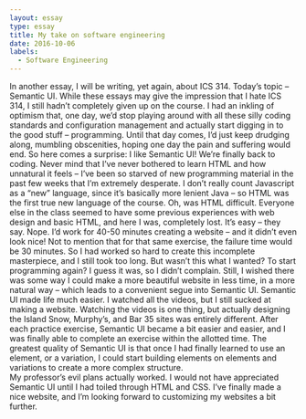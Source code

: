 ```yaml
---
layout: essay
type: essay
title: My take on software engineering
date: 2016-10-06
labels:
  - Software Engineering
---
```


In another essay, I will be writing, yet again, about ICS 314.  Today’s topic – Semantic UI.  While these essays may give the impression that I hate ICS 314, I still hadn’t completely given up on the course.  I had an inkling of optimism that, one day, we’d stop playing around with all these silly coding standards and configuration management and actually start digging in to the good stuff – programming.  Until that day comes, I’d just keep drudging along, mumbling obscenities, hoping one day the pain and suffering would end.
	So here comes a surprise: I like Semantic UI!  We’re finally back to coding.  Never mind that I’ve never bothered to learn HTML and how unnatural it feels – I’ve been so starved of new programming material in the past few weeks that I’m extremely desperate.  I don’t really count Javascript as a “new” language, since it’s basically more lenient Java – so HTML was the first true new language of the course.
	Oh, was HTML difficult.  Everyone else in the class seemed to have some previous experiences with web design and basic HTML, and here I was, completely lost.  It’s easy – they say.  Nope.  I’d work for 40-50 minutes creating a website – and it didn’t even look nice!  Not to mention that for that same exercise, the failure time would be 30 minutes.  So I had worked so hard to create this incomplete masterpiece, and I still took too long.  But wasn’t this what I wanted?  To start programming again?  I guess it was, so I didn’t complain.  Still, I wished there was some way I could make a more beautiful website in less time, in a more natural way – which leads to a convenient segue into Semantic UI.
	Semantic UI made life much easier.  I watched all the videos, but I still sucked at making a website.  Watching the videos is one thing, but actually designing the Island Snow, Murphy’s, and Bar 35 sites was entirely different.  After each practice exercise, Semantic UI became a bit easier and easier, and I was finally able to complete an exercise within the allotted time.  The greatest quality of Semantic UI is that once I had finally learned to use an element, or a variation, I could start building elements on elements and variations to create a more complex structure.  
	My professor’s evil plans actually worked.  I would not have appreciated Semantic UI until I had toiled through HTML and CSS.  I’ve finally made a nice website, and I’m looking forward to customizing my websites a bit further.

